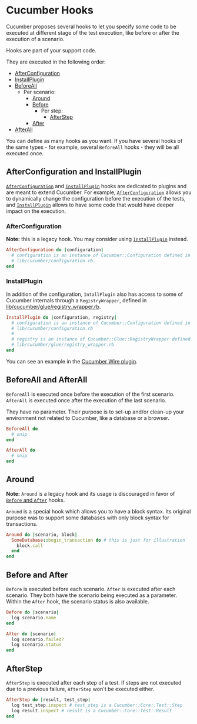 # Cucumber Hooks

Cucumber proposes several hooks to let you specify some code to be executed at
different stage of the test execution, like before or after the execution of a
scenario.

Hooks are part of your support code.

They are executed in the following order:

- [AfterConfiguration](#afterconfiguration-and-installplugin)
- [InstallPlugin](#afterconfiguration-and-installplugin)
- [BeforeAll](#beforeall-and-afterall)
  - Per scenario:
    - [Around](#around)
    - [Before](#before-and-after)
      - Per step:
        - [AfterStep](#afterstep)
    - [After](#before-and-after)
- [AfterAll](#beforeall-and-afterall)

You can define as many hooks as you want. If you have several hooks of the same
types - for example, several `BeforeAll` hooks - they will be all executed once.

## AfterConfiguration and InstallPlugin

[`AfterConfiguration`](#afterconfiguration) and [`InstallPlugin`](#installplugin)
hooks are dedicated to plugins and are meant to extend Cucumber. For example,
[`AfterConfiguration`](#afterconfiguration) allows you to dynamically change the
configuration before the execution of the tests, and [`InstallPlugin`](#installplugin)
allows to have some code that would have deeper impact on the execution.

### AfterConfiguration

**Note:** this is a legacy hook. You may consider using [`InstallPlugin`](#installplugin) instead.

```ruby
AfterConfiguration do |configuration|
  # configuration is an instance of Cucumber::Configuration defined in
  # lib/cucumber/configuration.rb.
end
```

### InstallPlugin

In addition of the configuration, `IntallPlugin` also has access to some of Cucumber
internals through a `RegistryWrapper`, defined in
[lib/cucumber/glue/registry_wrapper.rb](../../../../lib/cucumber/glue/registry_wrapper.rb).

```ruby
InstallPlugin do |configuration, registry|
  # configuration is an instance of Cucumber::Configuration defined in
  # lib/cucumber/configuration.rb
  #
  # registry is an instance of Cucumber::Glue::RegistryWrapper defined in
  # lib/cucumber/glue/registry_wrapper.rb
end
```

You can see an example in the [Cucumber Wire plugin](https://github.com/cucumber/cucumber-ruby-wire).

## BeforeAll and AfterAll

`BeforeAll` is executed once before the execution of the first scenario. `AfterAll`
is executed once after the execution of the last scenario.

They have no parameter. Their purpose is to set-up and/or clean-up your environment
not related to Cucumber, like a database or a browser.

```ruby
BeforeAll do
  # snip
end

AfterAll do
  # snip
end
```

## Around

**Note:** `Around` is a legacy hook and its usage is discouraged in favor of
[`Before` and `After`](#before-and-after) hooks.

`Around` is a special hook which allows you to have a block syntax. Its original
purpose was to support some databases with only block syntax for transactions.

```ruby
Around do |scenario, block|
  SomeDatabase::begin_transaction do # this is just for illustration
    block.call
  end
end
```

## Before and After

`Before` is executed before each scenario. `After` is executed after each scenario.
They both have the scenario being executed as a parameter. Within the `After` hook,
the scenario status is also available.

```ruby
Before do |scenario|
  log scenario.name
end

After do |scenario|
  log scenario.failed?
  log scenario.status
end
```

## AfterStep

`AfterStep` is executed after each step of a test. If steps are not executed due
to a previous failure, `AfterStep` won't be executed either.

```ruby
AfterStep do |result, test_step|
  log test_step.inspect # test_step is a Cucumber::Core::Test::Step
  log result.inspect # result is a Cucumber::Core::Test::Result
end
```
